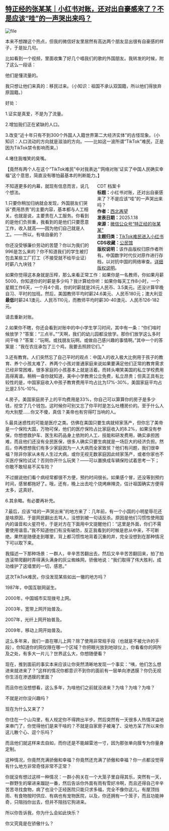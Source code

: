<!--1737196820000-->
[特正经的张某某｜小红书对账，还对出自豪感来了？不是应该“哇”的一声哭出来吗？](https://chinadigitaltimes.net/chinese/715182.html)
------

<p><img decoding="async" src="https://chinadigitaltimes.net/chinese/files/2025/01/image-1737214882098.png" alt="file"></p><p>本来不想蹭这个热点，但我的微信好友里居然有高达两个朋友显出很有自豪感的样子，于是扯几句。</p><p>比如看到一个视频，里面收集了好几个唱我们的歌的外国朋友。我转发的时候，附了这么一段话：  </p><p>他们是懂流量的。</p><p>我只想让他们来真的：移民过来。（小知识：祖国不承认双国籍，所以他们得放弃原国籍。）</p><p>好处：</p><p>1.证实是真爱，不是为了流量。</p><p>2.增加我们正在紧缺的人口。</p><p>3.改变“近十年只有不到300个外国人入籍世界第二大经济实体”的古怪现象。（小知识：人口流动的方向就是滋油的方向。——比如这一波所谓“TikTok”难民，正是因为TikTok禁令影响而来。）</p><p>4.堵住我嗤笑的臭嘴。</p><p>【竟然有两个人在这个“TikTok难民”中对我表达“‘网络对账’证实了中国人民确实幸福”这个意思，简直没有哪怕最基本的判断能力。】</p><div style="width:42%;float:right;padding-left:20px;"><div class="su-spoiler su-spoiler-style-fancy su-spoiler-icon-chevron-circle" data-scroll-offset="0" data-anchor-in-url="no"><div class="su-spoiler-title" tabindex="0" role="button"><span class="su-spoiler-icon"></span>CDT 档案卡</div><div class="su-spoiler-content su-u-clearfix su-u-trim"><strong>标题：</strong>小红书对账，还对出自豪感来了？不是应该“哇”的一声哭出来吗？<br><strong>作者：</strong><a href="https://chinadigitaltimes.net/space/特正经的张某某" target="_blank">西北再望</a><br><strong>发表日期：</strong>2025.1.18<br><strong>来源：</strong><a href="https://web.archive.org/web/*/https://mp.weixin.qq.com/s/hvawzdGVgBXl8pRFgLn6PQ" target="_blank">微信公众号“特正经的张某某”</a><br><strong>主题归类：</strong><a href="https://chinadigitaltimes.net/space/TikTok难民进入小红书" target="_blank">TikTok难民进入小红书</a><br><strong>CDS收藏：</strong><a href="https://chinadigitaltimes.net/space/%E5%85%AC%E6%B0%91%E9%A6%86" target="_blank" rel="noopener">公民馆</a><br><strong>版权说明：</strong>该作品版权归原作者所有。中国数字时代仅对原作进行存档，以对抗中国的网络审查。<a href="https://chinadigitaltimes.net/chinese/copyright">详细版权说明</a>。</div></div></div><p>不知道更多的内幕，就现有信息而言，说几个想法。  </p><p>1.只要你稍加归纳就会发现，外国朋友们哭诉“费用昂贵”的主要内容，基本都与人工相关。也就是说，主要贵在人工服务。你看到的是他们负担重，我看到的是他们只要愿意工作，收入就高——因为他们自己就是人工。——所以，有啥自豪的？</p><p>你还没受够廉价劳动的苦楚？你以为我们的996是怎么来的？你不知道我们的学生被打包去某些工厂打工（不接受就不给毕业证）时薪八九块钱？</p><p>如果你觉得这本身就是压榨，那么来看正常工作：如果你是一名教师，你如果月薪5000，你知道你的时薪是多少吗？我计算给你听：如果你每天工作8小时，一个星期工作6天，一个月4个周，你的时薪就是26元人民币、3.5美元。还没计算早晚自习、平时的加班。然后，美国教师平均时薪24.6美元、人民币180元；澳大利亚<strong>最低</strong>时薪24.1澳元、人民币110元，而教师平均时薪30-40澳元、人民币126-182元。</p><p>请去重新对账。  </p><p>2.如果你不瞎，你还会看到对账中的中小学生学习时间，其中有一条：“你们啥时候放学？”答案：“三点半。”“天啊，我们的幼儿园都没放学。那你们放学这么多时间干啥？”答案：“玩啊。或找朋友玩啊。或做自己感兴趣的事情啊。”其中一个的答案是：“我在农庄承包了三个鸡，我要去照顾它们。”</p><p>3.还有教育。人们突然忘了自己平时的观点：中国人的收入极大比例用于孩子的教育、养个小孩太难了、养两个小孩对普通家庭来说如果要满足他们正常的教育需求已经非常困难，很多家庭的小孩基本上就是活着。而转头嘲笑美国的私立学校费用高得离谱。稍稍一查你就知道，美中小学教育公立免费，私立昂贵；但真正具有比较性的是，中国家庭收入中孩子教育费用平均占比为17%-30%，美国家庭平均占比是2.5%-10%。</p><p>4.房子。美国家庭房子上的平均费用是33%，你自己可以算算你的房子是多少钱，挖空了几个钱包。这时候你可别又忘了你平时是怎么吐槽房价的。至于什么人均大别墅……你又不傻，真信？美帝也有穷得叮当响的人。</p><p>5.最具迷惑性的可能是医疗之类。仿佛在美国只要生病就倾家荡产，但你忘了美帝是一个保险大国，万物可保，他们的医疗保险占比家庭收入的8.2%，如果没有参保，你想想救护车、医生和药品身上依附的人工、技能和研发费用，确实承担困难，而且他们还没有全民医保，很多人确实只要生病就是一场巨大的经济负担。然后，你再想想我们有多少家庭因为一人大病而全家致贫？他们有问题，我们很幸福？除非你家从未有人生过大病，或你无视无数家庭因此倾家荡产，或者你家也不买医疗保险试试？否则你开什么玩笑？——可以置换成车辆保险试着思考一下； 你敢不敢轻易不买车险？</p><p>不过据说他们看个病经常都很不方便，预约时间很长。如果感个冒，还没等到预约时间，感冒都拖好了。哦，还有，晚上出去吃个烧烤麻辣烫，估计祖国确实方便得太多，这真好。</p><p>6.其余略。有必要再补充。</p><p>7.最后，应该“哇的一声哭出来”的地方来了：几年前，有一个小国的小明星辱花还是啥原因，于是网民翻出去骂人，没想到被一句话反杀。原因是他们习惯性使用国内的谐音和火星符号，于是对方在下面用中文提醒他们：“这里是外面，你们不需要使用谐音。”我不知道他们有没有破防，反正我看到的时候是悲从中来，不可断绝。果然是随便走到哪里，背上都习惯性地背着沉重的井，完全没想到在那种情况下可以取下来。</p><p>我描述一下那种场景：一群人，辛辛苦苦翻出去，然后又辛辛苦苦翻回来，拍了拍连滚带爬翻时弄得满头满身的灰尘蜘蛛网，骄傲地说：“我们取得了伟大胜利，成功维护了这墙里的一切，感恩。”</p><p>这次TikTok难民，你没发现某些如出一辙的地方吗？</p><p>1987年，中国互联网诞生。</p><p>2000年，中国城市实现拨号上网。</p><p>2003年，宽带上网开始普及。  </p><p>2007年，光纤上网开始普及。  </p><p>2009年，移动上网开始普及。  </p><p>这么多年来，我们一直在哪儿上网？除了使用非常规手段（也就是不被允许的手段），你知道你的网仅限在哪一个区域？你把眼光放到地球仪上，你看看你的网所及之处，有多大一片儿？世界这么大，你想随便看？</p><p>现在，推到面前的事实本来应该让你突然清晰地发现一个事实：“咦，他们怎么想进来就进来了？”这样的情况你都意识不到你的面前有一层单向渗透膜？你仍无视你生活在渗透膜的里面？</p><p>而且你也没想想看，这么多年，为啥他们之前就没进来？为啥？为啥？为啥？</p><p>不就是对你没兴趣吗？</p><p>现在为什么又来了？</p><p>你住在一个山沟里，有人规定你不得跨出半步。然后突然有一天很多人热情洋溢地来串门了，你觉得他们是来干啥的？不就是自家房子被淹了、没地方呆了所以来你这儿散个心、逗个乐吗？</p><p>而且他们就这样来去自如，而你还是不能越雷池一寸，因为那张单向膜专为你量身定制。</p><p>这种情况，你竟然充满骄傲和幸福？你竟然还充满了骄傲和幸福？你一点都没觉得有什么地方非常奇怪非常不正常？</p><p>你就没有想过这样一种情况：一群小狗关在一个大笼子里自得其乐，突然有一天，一群野生的窜进来蹓跶一番，然后告诉你外面有雨有雪好冷啊，而且还得自己辛辛苦苦寻找食物，病了也没个正经医院只能只求多福，完全不像你这儿，有屋顶挡雨、有食物按时供应、有病也有宠物医院，以及，你还拥有一个笼子，而且功能神奇，只阻挡你出去，但并不阻挡它狗进来。</p><p>所以你告诉我，你为什么会如此快乐？</p><p>你又究竟是在骄傲什么？</p><div class="addtoany_share_save_container addtoany_content addtoany_content_bottom"><div class="a2a_kit a2a_kit_size_32 addtoany_list" data-a2a-url="https://chinadigitaltimes.net/chinese/715182.html" data-a2a-title="特正经的张某某｜小红书对账，还对出自豪感来了？不是应该“哇”的一声哭出来吗？"><a class="a2a_button_facebook" href="https://www.addtoany.com/add_to/facebook?linkurl=https%3A%2F%2Fchinadigitaltimes.net%2Fchinese%2F715182.html&amp;linkname=%E7%89%B9%E6%AD%A3%E7%BB%8F%E7%9A%84%E5%BC%A0%E6%9F%90%E6%9F%90%EF%BD%9C%E5%B0%8F%E7%BA%A2%E4%B9%A6%E5%AF%B9%E8%B4%A6%EF%BC%8C%E8%BF%98%E5%AF%B9%E5%87%BA%E8%87%AA%E8%B1%AA%E6%84%9F%E6%9D%A5%E4%BA%86%EF%BC%9F%E4%B8%8D%E6%98%AF%E5%BA%94%E8%AF%A5%E2%80%9C%E5%93%87%E2%80%9D%E7%9A%84%E4%B8%80%E5%A3%B0%E5%93%AD%E5%87%BA%E6%9D%A5%E5%90%97%EF%BC%9F" title="Facebook" rel="nofollow noopener" target="_blank"></a><a class="a2a_button_twitter" href="https://www.addtoany.com/add_to/twitter?linkurl=https%3A%2F%2Fchinadigitaltimes.net%2Fchinese%2F715182.html&amp;linkname=%E7%89%B9%E6%AD%A3%E7%BB%8F%E7%9A%84%E5%BC%A0%E6%9F%90%E6%9F%90%EF%BD%9C%E5%B0%8F%E7%BA%A2%E4%B9%A6%E5%AF%B9%E8%B4%A6%EF%BC%8C%E8%BF%98%E5%AF%B9%E5%87%BA%E8%87%AA%E8%B1%AA%E6%84%9F%E6%9D%A5%E4%BA%86%EF%BC%9F%E4%B8%8D%E6%98%AF%E5%BA%94%E8%AF%A5%E2%80%9C%E5%93%87%E2%80%9D%E7%9A%84%E4%B8%80%E5%A3%B0%E5%93%AD%E5%87%BA%E6%9D%A5%E5%90%97%EF%BC%9F" title="Twitter" rel="nofollow noopener" target="_blank"></a><a class="a2a_button_telegram" href="https://www.addtoany.com/add_to/telegram?linkurl=https%3A%2F%2Fchinadigitaltimes.net%2Fchinese%2F715182.html&amp;linkname=%E7%89%B9%E6%AD%A3%E7%BB%8F%E7%9A%84%E5%BC%A0%E6%9F%90%E6%9F%90%EF%BD%9C%E5%B0%8F%E7%BA%A2%E4%B9%A6%E5%AF%B9%E8%B4%A6%EF%BC%8C%E8%BF%98%E5%AF%B9%E5%87%BA%E8%87%AA%E8%B1%AA%E6%84%9F%E6%9D%A5%E4%BA%86%EF%BC%9F%E4%B8%8D%E6%98%AF%E5%BA%94%E8%AF%A5%E2%80%9C%E5%93%87%E2%80%9D%E7%9A%84%E4%B8%80%E5%A3%B0%E5%93%AD%E5%87%BA%E6%9D%A5%E5%90%97%EF%BC%9F" title="Telegram" rel="nofollow noopener" target="_blank"></a><a class="a2a_button_reddit" href="https://www.addtoany.com/add_to/reddit?linkurl=https%3A%2F%2Fchinadigitaltimes.net%2Fchinese%2F715182.html&amp;linkname=%E7%89%B9%E6%AD%A3%E7%BB%8F%E7%9A%84%E5%BC%A0%E6%9F%90%E6%9F%90%EF%BD%9C%E5%B0%8F%E7%BA%A2%E4%B9%A6%E5%AF%B9%E8%B4%A6%EF%BC%8C%E8%BF%98%E5%AF%B9%E5%87%BA%E8%87%AA%E8%B1%AA%E6%84%9F%E6%9D%A5%E4%BA%86%EF%BC%9F%E4%B8%8D%E6%98%AF%E5%BA%94%E8%AF%A5%E2%80%9C%E5%93%87%E2%80%9D%E7%9A%84%E4%B8%80%E5%A3%B0%E5%93%AD%E5%87%BA%E6%9D%A5%E5%90%97%EF%BC%9F" title="Reddit" rel="nofollow noopener" target="_blank"></a><a class="a2a_button_whatsapp" href="https://www.addtoany.com/add_to/whatsapp?linkurl=https%3A%2F%2Fchinadigitaltimes.net%2Fchinese%2F715182.html&amp;linkname=%E7%89%B9%E6%AD%A3%E7%BB%8F%E7%9A%84%E5%BC%A0%E6%9F%90%E6%9F%90%EF%BD%9C%E5%B0%8F%E7%BA%A2%E4%B9%A6%E5%AF%B9%E8%B4%A6%EF%BC%8C%E8%BF%98%E5%AF%B9%E5%87%BA%E8%87%AA%E8%B1%AA%E6%84%9F%E6%9D%A5%E4%BA%86%EF%BC%9F%E4%B8%8D%E6%98%AF%E5%BA%94%E8%AF%A5%E2%80%9C%E5%93%87%E2%80%9D%E7%9A%84%E4%B8%80%E5%A3%B0%E5%93%AD%E5%87%BA%E6%9D%A5%E5%90%97%EF%BC%9F" title="WhatsApp" rel="nofollow noopener" target="_blank"></a><a class="a2a_button_email" href="https://www.addtoany.com/add_to/email?linkurl=https%3A%2F%2Fchinadigitaltimes.net%2Fchinese%2F715182.html&amp;linkname=%E7%89%B9%E6%AD%A3%E7%BB%8F%E7%9A%84%E5%BC%A0%E6%9F%90%E6%9F%90%EF%BD%9C%E5%B0%8F%E7%BA%A2%E4%B9%A6%E5%AF%B9%E8%B4%A6%EF%BC%8C%E8%BF%98%E5%AF%B9%E5%87%BA%E8%87%AA%E8%B1%AA%E6%84%9F%E6%9D%A5%E4%BA%86%EF%BC%9F%E4%B8%8D%E6%98%AF%E5%BA%94%E8%AF%A5%E2%80%9C%E5%93%87%E2%80%9D%E7%9A%84%E4%B8%80%E5%A3%B0%E5%93%AD%E5%87%BA%E6%9D%A5%E5%90%97%EF%BC%9F" title="Email" rel="nofollow noopener" target="_blank"></a><a class="a2a_button_copy_link" href="https://www.addtoany.com/add_to/copy_link?linkurl=https%3A%2F%2Fchinadigitaltimes.net%2Fchinese%2F715182.html&amp;linkname=%E7%89%B9%E6%AD%A3%E7%BB%8F%E7%9A%84%E5%BC%A0%E6%9F%90%E6%9F%90%EF%BD%9C%E5%B0%8F%E7%BA%A2%E4%B9%A6%E5%AF%B9%E8%B4%A6%EF%BC%8C%E8%BF%98%E5%AF%B9%E5%87%BA%E8%87%AA%E8%B1%AA%E6%84%9F%E6%9D%A5%E4%BA%86%EF%BC%9F%E4%B8%8D%E6%98%AF%E5%BA%94%E8%AF%A5%E2%80%9C%E5%93%87%E2%80%9D%E7%9A%84%E4%B8%80%E5%A3%B0%E5%93%AD%E5%87%BA%E6%9D%A5%E5%90%97%EF%BC%9F" title="Copy Link" rel="nofollow noopener" target="_blank"></a><a class="a2a_dd addtoany_share_save addtoany_share" href="https://www.addtoany.com/share"></a></div></div>

